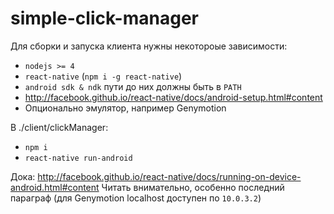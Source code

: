 # simple-click-manager

Для сборки и запуска клиента нужны некотороые зависимости:
 * `nodejs >= 4`
 * `react-native` (`npm i -g react-native`)
 * `android sdk & ndk` пути до них должны быть в `PATH`
 * http://facebook.github.io/react-native/docs/android-setup.html#content
 * Опционально эмулятор, например Genymotion

В ./client/clickManager:
 * `npm i`
 * `react-native run-android`

Дока: http://facebook.github.io/react-native/docs/running-on-device-android.html#content
Читать внимательно, особенно последний параграф (для Genymotion localhost доступен по `10.0.3.2`)
